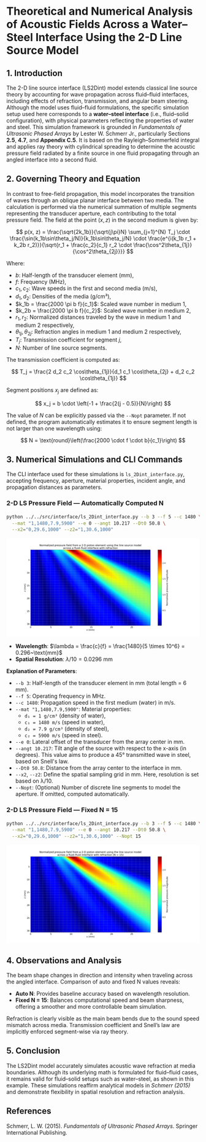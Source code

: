 # **Theoretical and Numerical Analysis of Acoustic Fields Across a Water–Steel Interface Using the 2-D Line Source Model**

## 1. Introduction

The 2-D line source interface (LS2Dint) model extends classical line source theory by accounting for wave propagation across fluid–fluid interfaces, including effects of refraction, transmission, and angular beam steering. Although the model uses fluid–fluid formulations, the specific simulation setup used here corresponds to a **water–steel interface** (i.e., fluid–solid configuration), with physical parameters reflecting the properties of water and steel. This simulation framework is grounded in *Fundamentals of Ultrasonic Phased Arrays* by Lester W. Schmerr Jr., particularly Sections **2.5**, **4.7**, and **Appendix C.5**. It is based on the Rayleigh–Sommerfeld integral and applies ray theory with cylindrical spreading to determine the acoustic pressure field radiated by a finite source in one fluid propagating through an angled interface into a second fluid.

## 2. Governing Theory and Equation

In contrast to free-field propagation, this model incorporates the transition of waves through an oblique planar interface between two media. The calculation is performed via the numerical summation of multiple segments representing the transducer aperture, each contributing to the total pressure field. The field at the point $(x, z)$ in the second medium is given by:

$$
p(x, z) = \frac{\sqrt{2k_1b}}{\sqrt{j\pi}N} \sum_{j=1}^{N} T_j \cdot \frac{\sin(k_1b\sin\theta_j/N)}{k_1b\sin\theta_j/N} \cdot \frac{e^{i(k_1b r_1 + k_2b r_2)}}{\sqrt{r_1 + \frac{c_2}{c_1} r_2 \cdot \frac{\cos^2\theta_{1j}}{\cos^2\theta_{2j}}}}
$$

Where:

- $b$: Half-length of the transducer element (mm),
- $f$: Frequency (MHz),
- $c_1, c_2$: Wave speeds in the first and second media (m/s),
- $d_1, d_2$: Densities of the media (g/cm³),
- $k_1b = \frac{2000 \pi b f}{c_1}$: Scaled wave number in medium 1,
- $k_2b = \frac{2000 \pi b f}{c_2}$: Scaled wave number in medium 2,
- $r_1, r_2$: Normalized distances traveled by the wave in medium 1 and medium 2 respectively,
- $\theta_{1j}, \theta_{2j}$: Refraction angles in medium 1 and medium 2 respectively,
- $T_j$: Transmission coefficient for segment $j$,
- $N$: Number of line source segments.

The transmission coefficient is computed as:

$$
T_j = \frac{2 d_2 c_2 \cos\theta_{1j}}{d_1 c_1 \cos\theta_{2j} + d_2 c_2 \cos\theta_{1j}}
$$

Segment positions $x_j$ are defined as:

$$
x_j = b \cdot \left(-1 + \frac{2(j - 0.5)}{N}\right)
$$

The value of $N$ can be explicitly passed via the `--Nopt` parameter. If not defined, the program automatically estimates it to ensure segment length is not larger than one wavelength using:

$$
N = \text{round}\left(\frac{2000 \cdot f \cdot b}{c_1}\right)
$$

## 3. Numerical Simulations and CLI Commands

The CLI interface used for these simulations is `ls_2Dint_interface.py`, accepting frequency, aperture, material properties, incident angle, and propagation distances as parameters.

### **2-D LS Pressure Field — Automatically Computed N**

```sh
python ../../src/interface/ls_2Dint_interface.py --b 3 --f 5 --c 1480 \
  --mat "1,1480,7.9,5900" --e 0 --angt 10.217 --Dt0 50.8 \
  --x2="0,29.6,1000" --z2="1,30.6,1000"
```

![2D LS Field - Auto N](../../examples/figures/Line-Source_Model_2-D_piston_fluid-fluid_Nauto.png)

- **Wavelength**: $\lambda = \frac{c}{f} = \frac{1480}{5 \times 10^6} = 0.296~\text{mm}$
- **Spatial Resolution**: $\lambda / 10 = 0.0296~\text{mm}$

**Explanation of Parameters**:

- `--b 3`: Half-length of the transducer element in mm (total length = 6 mm).
- `--f 5`: Operating frequency in MHz.
- `--c 1480`: Propagation speed in the first medium (water) in m/s.
- `--mat "1,1480,7.9,5900"`: Material properties:
  - `d₁ = 1 g/cm³` (density of water),
  - `c₁ = 1480 m/s` (speed in water),
  - `d₂ = 7.9 g/cm³` (density of steel),
  - `c₂ = 5900 m/s` (speed in steel).
- `--e 0`: Lateral offset of the transducer from the array center in mm.
- `--angt 10.217`: Tilt angle of the source with respect to the x-axis (in degrees). This value aims to produce a 45° transmitted wave in steel, based on Snell's law.
- `--Dt0 50.8`: Distance from the array center to the interface in mm.
- `--x2`, `--z2`: Define the spatial sampling grid in mm. Here, resolution is set based on λ/10.
- `--Nopt`: (Optional) Number of discrete line segments to model the aperture. If omitted, computed automatically.

### **2-D LS Pressure Field — Fixed N = 15**

```sh
python ../../src/interface/ls_2Dint_interface.py --b 3 --f 5 --c 1480 \
  --mat "1,1480,7.9,5900" --e 0 --angt 10.217 --Dt0 50.8 \
  --x2="0,29.6,1000" --z2="1,30.6,1000" --Nopt 15
```

![2D LS Field - N = 15](../../examples/figures/Line-Source_Model_2-D_piston_fluid-fluid_N15.png)

## 4. Observations and Analysis

The beam shape changes in direction and intensity when traveling across the angled interface. Comparison of auto and fixed N values reveals:

- **Auto N**: Provides baseline accuracy based on wavelength resolution.
- **Fixed N = 15**: Balances computational speed and beam sharpness, offering a smoother and more controllable beam simulation.

Refraction is clearly visible as the main beam bends due to the sound speed mismatch across media. Transmission coefficient and Snell’s law are implicitly enforced segment-wise via ray theory.

## 5. Conclusion

The LS2Dint model accurately simulates acoustic wave refraction at media boundaries. Although its underlying math is formulated for fluid–fluid cases, it remains valid for fluid–solid setups such as water–steel, as shown in this example. These simulations reaffirm analytical models in *Schmerr (2015)* and demonstrate flexibility in spatial resolution and refraction analysis.

## References

Schmerr, L. W. (2015). *Fundamentals of Ultrasonic Phased Arrays*. Springer International Publishing.
